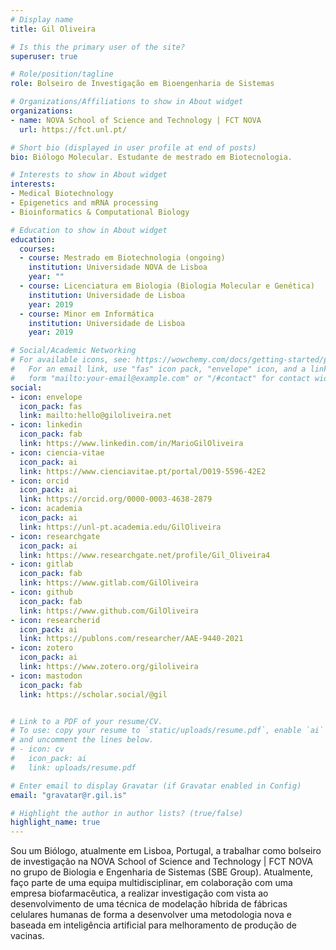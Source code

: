 ```yaml
---
# Display name
title: Gil Oliveira

# Is this the primary user of the site?
superuser: true

# Role/position/tagline
role: Bolseiro de Investigação em Bioengenharia de Sistemas

# Organizations/Affiliations to show in About widget
organizations:
- name: NOVA School of Science and Technology | FCT NOVA
  url: https://fct.unl.pt/

# Short bio (displayed in user profile at end of posts)
bio: Biólogo Molecular. Estudante de mestrado em Biotecnologia.

# Interests to show in About widget
interests:
- Medical Biotechnology
- Epigenetics and mRNA processing
- Bioinformatics & Computational Biology

# Education to show in About widget
education:
  courses:
  - course: Mestrado em Biotechnologia (ongoing)
    institution: Universidade NOVA de Lisboa
    year: ""
  - course: Licenciatura em Biologia (Biologia Molecular e Genética)
    institution: Universidade de Lisboa
    year: 2019
  - course: Minor em Informática
    institution: Universidade de Lisboa
    year: 2019

# Social/Academic Networking
# For available icons, see: https://wowchemy.com/docs/getting-started/page-builder/#icons
#   For an email link, use "fas" icon pack, "envelope" icon, and a link in the
#   form "mailto:your-email@example.com" or "/#contact" for contact widget.
social:
- icon: envelope
  icon_pack: fas
  link: mailto:hello@giloliveira.net
- icon: linkedin
  icon_pack: fab
  link: https://www.linkedin.com/in/MarioGilOliveira
- icon: ciencia-vitae
  icon_pack: ai
  link: https://www.cienciavitae.pt/portal/D019-5596-42E2
- icon: orcid
  icon_pack: ai
  link: https://orcid.org/0000-0003-4638-2879
- icon: academia
  icon_pack: ai
  link: https://unl-pt.academia.edu/GilOliveira
- icon: researchgate
  icon_pack: ai
  link: https://www.researchgate.net/profile/Gil_Oliveira4
- icon: gitlab
  icon_pack: fab
  link: https://www.gitlab.com/GilOliveira
- icon: github
  icon_pack: fab
  link: https://www.github.com/GilOliveira
- icon: researcherid
  icon_pack: ai
  link: https://publons.com/researcher/AAE-9440-2021
- icon: zotero
  icon_pack: ai
  link: https://www.zotero.org/giloliveira 
- icon: mastodon
  icon_pack: fab
  link: https://scholar.social/@gil


# Link to a PDF of your resume/CV.
# To use: copy your resume to `static/uploads/resume.pdf`, enable `ai` icons in `params.toml`, 
# and uncomment the lines below.
# - icon: cv
#   icon_pack: ai
#   link: uploads/resume.pdf

# Enter email to display Gravatar (if Gravatar enabled in Config)
email: "gravatar@r.gil.is"

# Highlight the author in author lists? (true/false)
highlight_name: true
---
```


Sou um Biólogo, atualmente em Lisboa, Portugal, a trabalhar como bolseiro de investigação na NOVA School of Science and Technology | FCT NOVA no grupo de Biologia e Engenharia de Sistemas (SBE Group). Atualmente, faço parte de uma equipa multidisciplinar, em colaboração com uma empresa biofarmacêutica, a realizar investigação com vista ao desenvolvimento de uma técnica de modelação híbrida de fábricas celulares humanas de forma a desenvolver uma metodologia nova e baseada em inteligência artificial para melhoramento de produção de vacinas.

<!-- {{< icon name="download" pack="fas" >}} Download my {{< staticref "uploads/demo_resume.pdf" "newtab" >}}resumé{{< /staticref >}}. -->
